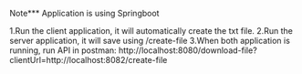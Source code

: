 Note*** Application is using Springboot

1.Run the client application, it will automatically create the txt file.
2.Run the server application, it will save using /create-file
3.When both application is running, run API in postman: http://localhost:8080/download-file?clientUrl=http://localhost:8082/create-file
